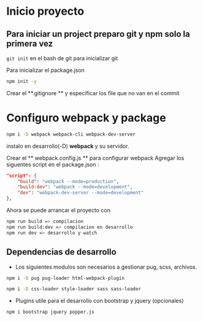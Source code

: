 # Inicio proyecto

## Para iniciar un project preparo git y npm solo la primera vez

`git init` en el bash de git para inicializar git

Para inicializar el package.json
```bash
npm init -y
```

Crear el **\.gitignore ** y especificar los file que no van en el commit


# Configuro webpack y package

```bash
npm i -D webpack webpack-cli webpack-dev-server
```
instalo en desarrollo(-D) **webpack** y su servidor.

Crear el ** webpack.config.js ** para configurar webpack
Agregar los siguentes script en el package.json :
```json
"script": {
	"build": "webpack --mode=production",
	"build:dev": "webpack --mode=development",
	"dev": "webpack-dev-server --mode=development"
},
```

Ahora se puede arrancar el proyecto con
```bash
npm run build => compilacion
npm run build:dev => compilacion en desarrollo
npm run dev => desarrollo y watch
```

## Dependencias de desarrollo

- Los siguientes modulos son necesarios a gestionar pug, scss, archivos.

```bash
npm i -D pug pug-loader html-webpack-plugin
```

```bash
npm i -D css-loader style-loader sass sass-loader
```

- Plugins utile para el desarrollo con bootstrap y jquery (opcionales)

```bash
npm i bootstrap jquery popper.js
```


